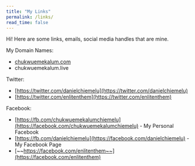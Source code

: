 ```yaml
---
title: "My Links"
permalink: /links/
read_time: false
---
```


Hi! Here are some links, emails, social media handles that are mine.

My Domain Names:

- [chukwuemekalum.com](chukwuemekalum.com)
- chukwuemekalum.live

Twitter:

- [https://twitter.com/danielchiemelu](https://twitter.com/danielchiemelu)
- [https://twitter.com/enlitenthem](https://twitter.com/enlitenthem)

Facebook:

- [https://fb.com/chukwuemekalumchiemelu](https://facebook.com/chukwuemekalumchiemelu) - My Personal Facebook
- [https://fb.com/danielchiemelu](https://facebook.com/danielchiemelu) - My Facebook Page
- [~~https://facebook.com/enlitenthem~~](https://facebook.com/enlitenthem)
